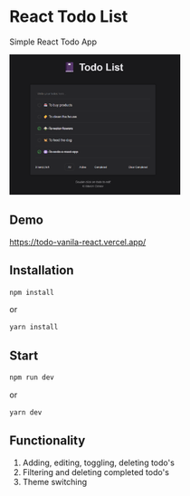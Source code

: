# React Todo List

Simple React Todo App

<img src="public/app-pic.png" width="60%">

## Demo 
https://todo-vanila-react.vercel.app/

## Installation

```bash
npm install
```

or

```bash
yarn install
```

## Start

```bash
npm run dev
```
or
```bash
yarn dev
```

## Functionality
1. Adding, editing, toggling, deleting todo's
2. Filtering and deleting completed todo's
3. Theme switching

